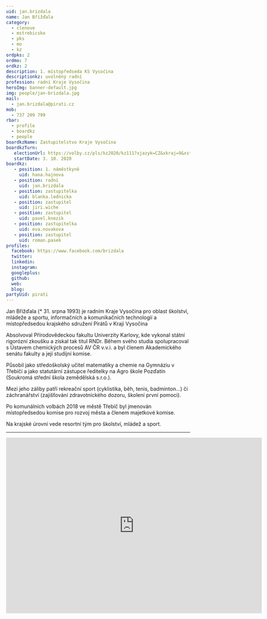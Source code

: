 ```yaml
---
uid: jan.brizdala
name: Jan Břížďala
category:
  - clenove
  - mstrebicsko
  - pks
  - mo
  - kz
ordpks: 2
ordmo: 7
ordkz: 2
description: 1. místopředseda KS Vysočina
descriptionkz: uvolněný radní
profession: radní Kraje Vysočina
heroImg: banner-default.jpg
img: people/jan-brizdala.jpg
mail:
  - jan.brizdala@pirati.cz
mob:
  - 737 209 799
rbar:
  - profile
  - boardkz
  - people
boardkzName: Zastupitelstvo Kraje Vysočina
boardkzTurn:
   electionUrl: https://volby.cz/pls/kz2020/kz111?xjazyk=CZ&xkraj=9&xstrana=0&xv=2&xt=3
   startDate: 3. 10. 2020
boardkz:
   - position: 1. náměstkyně
     uid: hana.hajnova
   - position: radní
     uid: jan.brizdala
   - position: zastupitelka
     uid: blanka.lednicka
   - position: zastupitel
     uid: jiri.wiche
   - position: zastupitel
     uid: pavel.knezik
   - position: zastupitelka
     uid: eva.novakova
   - position: zastupitel
     uid: roman.pasek
profiles:
  facebook: https://www.facebook.com/brizdala
  twitter:
  linkedin:
  instagram:
  googleplus:
  github:
  web:
  blog:
partyUid: pirati
---
```


Jan Břížďala (* 31. srpna 1993) je radním Kraje Vysočina pro oblast školství, mládeže a sportu, informačních a komunikačních technologií a místopředsedou krajského sdružení Pirátů v Kraji Vysočina

Absolvoval Přírodovědeckou fakultu Univerzity Karlovy, kde vykonal státní rigorózní zkoušku a získal tak titul RNDr. Během svého studia spolupracoval s Ústavem chemických procesů AV ČR v.v.i. a byl členem Akademického senátu fakulty a její studijní komise.

Působil jako středoškolský učitel matematiky a chemie na Gymnáziu v Třebíči a jako statutární zástupce ředitelky na Agro škole Pozďatín (Soukromá střední škola zemědělská s.r.o.).

Mezi jeho záliby patří rekreační sport (cyklistika, běh, tenis, badminton…) či záchranářství (zajišťování zdravotnického dozoru, školení první pomoci).

Po komunálních volbách 2018 ve městě Třebíč byl jmenován místopředsedou komise pro rozvoj města a členem majetkové komise.

Na krajské úrovni vede resortní tým pro školství, mládež a sport.

---
<div class="hidden lg:block">
  <p align="center"><iframe src="https://calendar.google.com/calendar/embed?showTitle=0&amp;showPrint=0&amp;showTabs=0&amp;showCalendars=0&amp;showTz=0&amp;height=600&amp;wkst=2&amp;bgcolor=%23FFFFFF&amp;src=jan.brizdala%40gmail.com&amp;color=%23333333&amp;ctz=Europe%2FPrague" style="border-width:0" width="700" height="480" frameborder="0" scrolling="no"></iframe></p>
</div>
